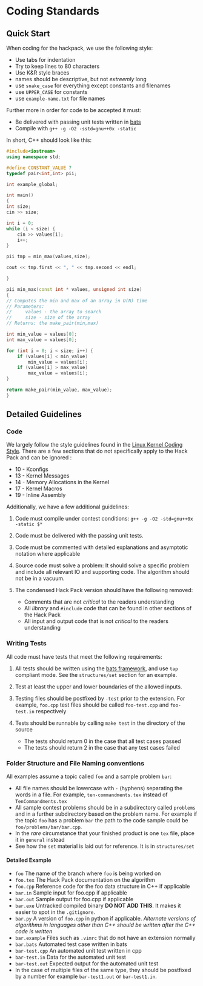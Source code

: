 # Coding Standards

## Quick Start

When coding for the hackpack, we use the following style:

-   Use tabs for indentation
-   Try to keep lines to 80 characters
-   Use K&R style braces
-   names should be descriptive, but not _extreemly_ long
-   use `snake_case` for everything except constants and filenames
-   use `UPPER_CASE` for constants
-   use `example-name.txt` for file names

Further more in order for code to be accepted it must:

-   Be delivered with passing unit tests written in [bats][bats]
-   Compile with `g++ -g -O2 -sstd=gnu++0x -static`

In short, C++ should look like this:

```c++
#include<iostream>
using namespace std;

#define CONSTANT_VALUE 7
typedef pair<int,int> pii;

int example_global;

int main()
{
int size;
cin >> size;

int i = 0;
while (i < size) {
	cin >> values[i];
	i++;
}

pii tmp = min_max(values,size);

cout << tmp.first << ", " << tmp.second << endl;

}

pii min_max(const int * values, unsigned int size)
{
// Computes the min and max of an array in O(N) time
// Parameters:
//     values - the array to search
//     size - size of the array
// Returns: the make_pair(min,max)

int min_value = values[0];
int max_value = values[0];

for (int i = 0; i < size; i++) {
	if (values[i] < min_value)
		min_value = values[i];
	if (values[i] > max_value)
		max_value = values[i];
}

return make_pair(min_value, max_value);
}
```


## Detailed Guidelines

### Code

We largely follow the style guidelines found in the [Linux Kernel Coding
Style][Linux].  There are a few sections that do not specifically apply to the
Hack Pack and can be ignored : 

-	10 - Kconfigs
-	13 - Kernel Messages
-   14 - Memory Allocations in the Kernel
-   17 - Kernel Macros
-   19 - Inline Assembly

Additionally, we have a few additional guidelines:


1.  Code must compile under contest conditions: `g++ -g -O2 -std=gnu++0x -static $*`
2.  Code must be delivered with the passing unit tests.
3.  Code must be commented with detailed explanations and asymptotic notation
    where applicable
4.  Source code must solve a problem:  It should solve a specific problem and
    include all relevant IO and supporting code.  The algorithm should not be in
    a vacuum.
5.  The condensed Hack Pack version should have the following removed:

    -   Comments that are not _critical_ to the readers understanding
    -   All _library_ and `#include` code that can be found in other sections of the Hack Pack
    -   All input and output code that is not _critical_ to the readers
        understanding

### Writing Tests

All code must have tests that meet the following requirements:

1.	All tests should be written using the [bats framework][bats], and use `tap`
	compliant mode. See the `structures/set` section for an example.
2.  Test at least the upper and lower boundaries of the allowed inputs.
3.  Testing files should be postfixed by `-test` prior to the extension.  For
    example,  `foo.cpp` test files should be called `foo-test.cpp` and
    `foo-test.in` respectively
4.  Tests should be runnable by calling `make test` in the directory of the source

    +   The tests should return 0 in the case that all test cases passed
    +   The tests should return 2 in the case that any test cases failed

### Folder Structure and File Naming conventions

All examples assume a topic called `foo` and a sample problem `bar`:

+	All file names should be lowercase with `-` (hyphens) separating the words
	in a file.  For example, `ten-commandments.tex` instead of `TenCommandments.tex`
+	All sample contest problems should be in a subdirectory called `problems`
	and in a further subdirectory based on the problem name.  For example if the
	topic `foo` has a problem `bar` the path to the code sample could be `foo/problems/bar/bar.cpp`.
+	In the _rare_ circumstance that your finished product is one `tex` file,
	place it in `general` instead
+	See how the `set` material is laid out for reference.  It is in
	`structures/set`

#### Detailed Example

+	`foo` The name of the branch where `foo` is being worked on
+	`foo.tex` The Hack Pack documentation on the algorithm
+	`foo.cpp` Reference code for the foo data structure in C++ if applicable
+	`bar.in`  Sample input for foo.cpp if applicable
+	`bar.out` Sample output for foo.cpp if applicable
+	`bar.exe` Untracked compiled binary __DO NOT ADD THIS__.  It makes it
	easier to spot in the `.gitignore`.
+	`bar.py`  A version of `foo.cpp` in python if applicable. _Alternate
	versions of algorithms in languages other than C++ should be written after
	the C++ code is written_
+	`bar.example` Files such as `.vimrc` that do not have an extension normally
+	`bar.bats` Automated test case written in bats
+	`bar-test.cpp` An automated unit test written in cpp
+	`bar-test.in`  Data for the automated unit test
+	`bar-test.out` Expected output for the automated unit test
+	In the case of multiple files of the same type, they should be postfixed by a
	number for example `bar-test1.out` or `bar-test1.in`.

[Linux]: https://www.kernel.org/doc/Documentation/CodingStyle
[bats]: https://github.com/sstephenson/bats
